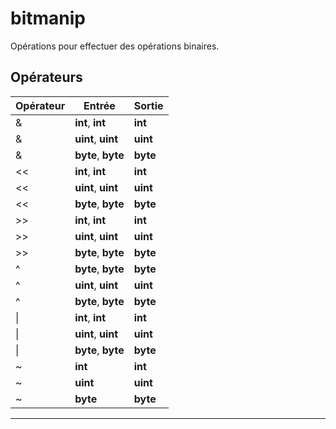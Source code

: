 # bitmanip

Opérations pour effectuer des opérations binaires.
## Opérateurs
|Opérateur|Entrée|Sortie|
|-|-|-|
|&|**int**, **int**|**int**|
|&|**uint**, **uint**|**uint**|
|&|**byte**, **byte**|**byte**|
|<<|**int**, **int**|**int**|
|<<|**uint**, **uint**|**uint**|
|<<|**byte**, **byte**|**byte**|
|>>|**int**, **int**|**int**|
|>>|**uint**, **uint**|**uint**|
|>>|**byte**, **byte**|**byte**|
|^|**byte**, **byte**|**byte**|
|^|**uint**, **uint**|**uint**|
|^|**byte**, **byte**|**byte**|
|\||**int**, **int**|**int**|
|\||**uint**, **uint**|**uint**|
|\||**byte**, **byte**|**byte**|
|~|**int**|**int**|
|~|**uint**|**uint**|
|~|**byte**|**byte**|


***
